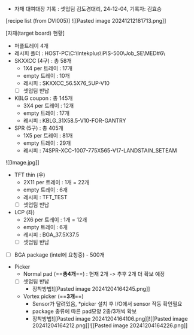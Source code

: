 
- 자재 대여대장 기록 : 셋업팀 김도경대리, 24-12-04, 기록자: 김효승

[recipe list (from DVI005)]
![[Pasted image 20241212181713.png]]

[자재(target board) 현황]
- 퍼플트레이 4개
- 레시피 폴더 : HOST-PC\\C:\\Intekplus\\iPIS-500\\Job_SE\\MED#6\\
- SKXXCC (4구) : 총 58개
	- 1X4 per 트레이 : 17개 
	- empty 트레이 : 10개
	- 레시피 : SKXXCC_56.5X76_5UP-V10
	- [ ] 셋업팀 반납
- KBLG coupon : 총 145개
	- 3X4 per 트레이 : 12개
	- empty 트레이 : 17개
	- 레시피 : KBLG_31X58.5-V10-FOR-GANTRY
- SPR (5구) : 총 405개
	- 1X5 per 트레이 : 81개
	- empty 트레이 : 29개
	- 레시피 : 74SPR-XCC-1007-775X565-V17-LANDSTAIN_SETEAM

![[Image.jpg]]
- TFT thin (우)
	- 2X11 per 트레이 : 1개 = 22개
	- empty 트레이 : 6개
	- 레시피 : TFT_TEST
	- [ ] 셋업팀 반납
- LCP (좌)
	- 2X6 per 트레이 : 1개 = 12개
	- empty 트레이 : 6개
	- 레시피 : BGA_37.5X37.5
	- [ ] 셋업팀 반납

- [ ] BGA package (intel에 요청중) - 500개

- Picker
	- Normal pad (==**총4개**==) : 현재 2개 -> 추후 2개 더 확보 예정
	- [ ] 셋업팀 반납
		- 장착방법![[Pasted image 20241204164245.png]]

	- Vortex picker (==**3개**==)
		- Sensor가 달려있음, *picker 설치 후 I/O에서 sensor 작동 확인필요
		- package 종류에 따른 pad모양 2종/3개씩 확보
		- 장착방법![[Pasted image 20241204164106.png]]![[Pasted image 20241204164212.png]]![[Pasted image 20241204164226.png]]